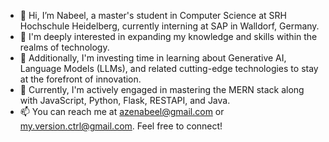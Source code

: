 - 👋 Hi, I’m Nabeel, a master's student in Computer Science at SRH Hochschule Heidelberg, currently interning at SAP in Walldorf, Germany.
- 👀 I'm deeply interested in expanding my knowledge and skills within the realms of technology.
- 🧠 Additionally, I'm investing time in learning about Generative AI, Language Models (LLMs), and related cutting-edge technologies to stay at the forefront of innovation.
- 🌱 Currently, I'm actively engaged in mastering the MERN stack along with JavaScript, Python, Flask, RESTAPI, and Java.
- 📫 You can reach me at azenabeel@gmail.com or my.version.ctrl@gmail.com. Feel free to connect!
<!---
zezs/zezs is a ✨ special ✨ repository because its `README.md` (this file) appears on your GitHub profile.
You can click the Preview link to take a look at your changes.
--->
